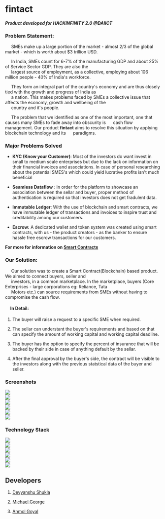 # fintact

#### **_Product developed for HACKINFINITY 2.0 @DAIICT_**

### **Problem Statement:**

&nbsp;&nbsp;&nbsp;&nbsp; SMEs make up a large portion of the market - almost 2/3 of the global market - which is worth about \$3 trillion USD.<br/>

&nbsp;&nbsp;&nbsp;&nbsp; In India, SMEs count for 6-7% of the manufacturing GDP and about 25% of Service Sector GDP. They are also the<br/> &nbsp;&nbsp;&nbsp;&nbsp; largest source of employment, as a collective, employing about 106 million people - 40% of India's workforce.

&nbsp;&nbsp;&nbsp;&nbsp; They form an integral part of the country's economy and are thus closely tied with the growth and progress of India as<br/> &nbsp;&nbsp;&nbsp;&nbsp; a  nation. This makes problems faced by SMEs a collective issue that affects the economy, growth and wellbeing of the <br/> &nbsp;&nbsp;&nbsp;&nbsp; country and it's people.<br/>

&nbsp;&nbsp;&nbsp;&nbsp; The problem that we identified as one of the most important, one that causes many SMEs to fade away into obscurity is &nbsp;&nbsp;&nbsp;&nbsp; cash flow management. Our product **fintact** aims to resolve this situation by applying blockchain technology and its &nbsp;&nbsp;&nbsp;&nbsp; paradigms.

### Major Problems Solved 

 - **KYC (Know your Customer)**: Most of the investors do want invest in small to medium scale enterprises but 
        due to the lack on information on their financial invoices and associations. In case of personal 
        researching about the potential SMES's which could yield lucrative profits isn't much beneficial  
 
 -  **Seamless Dataflow** : In order for the platform to showcase an association between the sellar and buyer, proper method of authentication is required so that investors does not get fradulent data. 
 
 - **Immutable Ledger**:  With the use of blockchain and smart contracts, we have immutable ledger of transactions and invoices to inspire      trust and creditability among our customers.
 
 - **Escrow:** A dedicated wallet and token system was created using smart contracts, with us - the product creators - as the banker to ensure hassle free escrow transactions for our customers.
 
 **For more for information on [Smart Contracts](https://github.com/Parizval/daiict/tree/master/Smart%20Contracts)**
### **Our Solution:**
&nbsp;&nbsp;&nbsp;&nbsp; Our solution was to create a Smart Contract(Blockchain) based product. We aimed to connect buyers, seller and<br/>
&nbsp;&nbsp;&nbsp;&nbsp; investors, in a common marketplace. In the marketplace, buyers (Core Enterprises - large corporations eg: Reliance, Tata<br/> &nbsp;&nbsp;&nbsp;&nbsp; Motors etc.) can source requirements from SMEs without having to compromise the cash flow.

#### &nbsp;&nbsp;&nbsp;&nbsp; In Detail:
1) The buyer will raise a request to a specific SME when required.<br/>

2)  The sellar can understant the buyer's requirements and  based on that can specify the amount of  working capital and working capital deadline. <br>

3) The buyer has the option to specify the percent of insurance that will be backed by their side in case of anything default by the sellar.

4) After the final approval by the buyer's side, the contract will be visible to the investors along with the previous statstical data of the buyer and seller. 
### **Screenshots**
![](https://github.com/Parizval/daiict/blob/master/static/img/screenshots/thumbnail_1.png)  
![](https://github.com/Parizval/daiict/blob/master/static/img/screenshots/thumbnail_2.png)  
![](https://github.com/Parizval/daiict/blob/master/static/img/screenshots/thumbnail_3.png)  
![](https://github.com/Parizval/daiict/blob/master/static/img/screenshots/thumbnail_4.png)  
![](https://github.com/Parizval/daiict/blob/master/static/img/screenshots/thumbnail_5.png)  
![](https://github.com/Parizval/daiict/blob/master/static/img/screenshots/thumbnail_6.png)  
  


### **Technology Stack**

![](https://github.com/Parizval/daiict/blob/master/static/img/python.png)  
![](https://github.com/Parizval/daiict/blob/master/static/img/javascript.png)  
![](https://github.com/Parizval/daiict/blob/master/static/img/browser.png)  
![](https://github.com/Parizval/daiict/blob/master/static/img/bootstrap.jpg)  
![](https://github.com/Parizval/daiict/blob/master/static/img/MongoDb.png)  
![](https://github.com/Parizval/daiict/blob/master/static/img/connection.png)

## **Developers**

1. [Devyanshu Shukla](https://github.com/Devyanshu)

2. [Michael George](https://github.com/mg4603)

3. [Anmol Goyal](https://github.com/Parizval)
